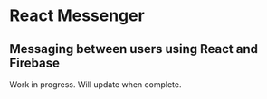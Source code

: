 # React Messenger 
## Messaging between users using React and Firebase

Work in progress. Will update when complete.